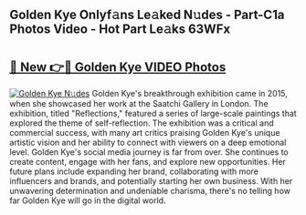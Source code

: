 ## Golden Kye Onlyf𝚊ns Le𝚊ked N𝚞des - Part-C1a Photos Video - Hot Part Le𝚊ks 63WFx

# <h2><a href="http://ab75700.deff.icu/?id=Golden+Kye">🔗 New 👉🔴 Golden Kye VIDEO Photos</a></h2>

[![Golden Kye N𝚞des](https://i.imgur.com/rIISA9y.gif)](http://ab75700.deff.icu/?id=Golden+Kye)
Golden Kye's breakthrough exhibition came in 2015, when she showcased her work at the Saatchi Gallery in London. The exhibition, titled "Reflections," featured a series of large-scale paintings that explored the theme of self-reflection. The exhibition was a critical and commercial success, with many art critics praising Golden Kye's unique artistic vision and her ability to connect with viewers on a deep emotional level. Golden Kye's social media journey is far from over. She continues to create content, engage with her fans, and explore new opportunities. Her future plans include expanding her brand, collaborating with more influencers and brands, and potentially starting her own business. With her unwavering determination and undeniable charisma, there's no telling how far Golden Kye will go in the digital world.
